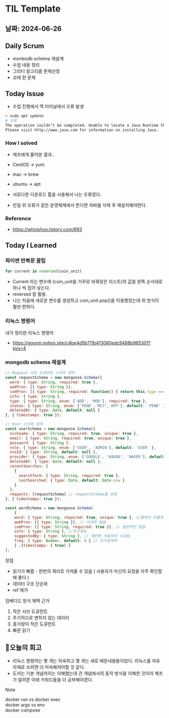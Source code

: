 # TIL Template

## 날짜: 2024-06-26

## Daily Scrum
- monbodb schema 재설계
- 수업 내용 정리
- 그리디 알고리즘 문제선정
- 코테 한 문제

## Today Issue
- 수업 진행에서 맥 터미널에서 오류 발생
```bash
> sudo apt update
# 오류
The operation couldn’t be completed. Unable to locate a Java Runtime that supports apt.
Please visit http://www.java.com for information on installing Java.
```

### How I solved
- 제프에게 물어본 결과..

- CentOS -> yum
- mac -> brew
- ubuntu -> apt

- 서로다른 다운로드 툴을 사용해서 나는 오류였다.
- 만일 위 오류가 같은 운영체제에서 뜬다면 자바를 삭제 후 재설치해야한다.

### Reference
- https://whoishoo.tistory.com/693

## Today I Learned

### 파이썬 반복문 꿀팁

```python
for current in reversed(coin_unit)
```
- Current 라는 변수에 (coin_unit을 거꾸로 바꿔넣은 리스트)의 값을 왼쪽 순서대로 하나 씩 집어 넣는다.
- reversed 잘 활용.
- 나는 처음에 새로운 변수를 생성하고 coin_unit.pop()을 이용했었는데 위 방식이 훨씬 편하다.

### 리눅스 명령어
내가 정리한 리눅스 명령어
- https://goorm.notion.site/c4be4d5b711b413080edc9488b965301?pvs=4

### mongodb schema 재설계

```javascript
// Request 서브 도큐먼트 스키마 정의
const requestSchema = new mongoose.Schema({
  word: { type: String, required: true },
  awkPron: [{ type: String }],
  comPron: [{ type: String, required: function() { return this.type === 'MOD'; } }],
  info: { type: String },
  type: { type: String, enum: ['ADD', 'MOD'], required: true },
  status: { type: String, enum: ['PEND','REJ','APP'], default: 'PEND' },
  deletedAt: { type: Date, default: null }
}, { timestamps: true });

// User 스키마 정의
const userSchema = new mongoose.Schema({
  nickname: { type: String, required: true, unique: true },
  email: { type: String, required: true, unique: true },
  password: { type: String },
  role: { type: String, enum: ['USER', 'ADMIN'], default: 'USER' },
  snsId: { type: String, default: null },
  provider: { type: String, enum: ['GOOGLE', 'KAKAO', 'NAVER'], default: null },
  deletedAt: { type: Date, default: null },
  recentSearches: [
    {
      searchTerm: { type: String, required: true },
      lastSearched: { type: Date, default: Date.now }
    }
  ],
  requests: [requestSchema] // requestSchema를 포함
}, { timestamps: true });

const wordSchema = new mongoose.Schema(
    {
    word: { type: String, required: true, unique: true }, //콜렉션 이름과 겹치는데 상관없나..
    awkPron: [{ type: String }], // 어색한 발음
    comPron: [{ type: String, required: true }], // 일반적인 발음
    info: { type: String }, //추가정보
    suggestedBy: { type: String }, // 제안한 사용자의 닉네임
    freq: { type: Number, default: 0 } // 인기검색어
    } ,{timestamps: { true) }
);
```
장점

- 읽기가 빠름 - 한번의 쿼리로 가져올 수 있음 ( 사용자가 자신의 요청을 자주 확인할 때 좋다 )
- 데이터 구조 단순화
- ref 제거

임베디드 방식 채택 근거

1. 작은 서브 도큐먼트
2. 주기적으로 변하지 않는 데이터
3. 증가량이 적은 도큐먼트
4. 빠른 읽기

## 🎱오늘의 회고
- 리눅스 명령어는 몇 개는 익숙하고 몇 개는 새로 배운내용들이었다. 리눅스를 자유자재로 쓰려면 더 익숙해져야할 것 같다.
- 도커는 기본 개념까지는 이해했는데 큰 개념에서의 동작 방식을 이해한 것이라 제프가 알려준 아래 키워드들을 더 공부해야겠다.
> [!NOTE]
> docker run vs docker exec <br>
> docker args vs env <br>
> docker compose 
